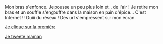 Mon bras s'enfonce. Je pousse un peu plus loin et... de l'air !
Je retire mon bras et un souffle s'engouffre dans la maison en pain d'épice...
C'est Internet !! Ouiii du réseau ! Des url s'empressent sur mon écran.

[Je clique sur la première](https://www.youtube.com/watch?v=oHg5SJYRHA0)

[Je tweete maman](../../appel-maman/twitter/tweet.md)
